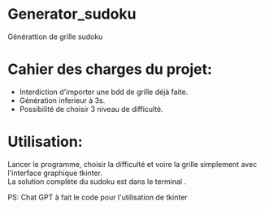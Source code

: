 # Generator_sudoku
Générattion de grille sudoku

# Cahier des charges du projet:
- Interdiction d'importer une bdd de grille déjà faite.<br>
- Génération inferieur à 3s.<br>
- Possibilité de choisir 3 niveau de difficulté.

# Utilisation:
Lancer le programme, choisir la difficulté et voire la grille simplement avec l'interface graphique tkinter.<br>
La solution complète du sudoku est dans le terminal .

PS: Chat GPT à fait le code pour l'utilisation de tkinter
